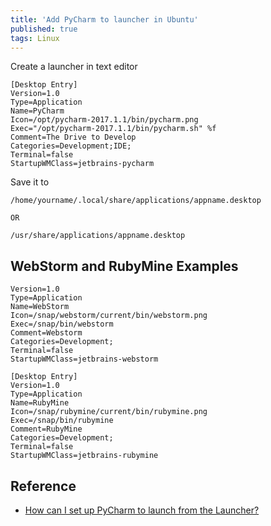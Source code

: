 ```yaml
---
title: 'Add PyCharm to launcher in Ubuntu'
published: true
tags: Linux
---
```


Create a launcher in text editor

```
[Desktop Entry]
Version=1.0
Type=Application
Name=PyCharm
Icon=/opt/pycharm-2017.1.1/bin/pycharm.png
Exec="/opt/pycharm-2017.1.1/bin/pycharm.sh" %f
Comment=The Drive to Develop
Categories=Development;IDE;
Terminal=false
StartupWMClass=jetbrains-pycharm
```

Save it to

```
/home/yourname/.local/share/applications/appname.desktop

OR

/usr/share/applications/appname.desktop
```

## WebStorm and RubyMine Examples

```
Version=1.0
Type=Application
Name=WebStorm
Icon=/snap/webstorm/current/bin/webstorm.png
Exec=/snap/bin/webstorm
Comment=Webstorm
Categories=Development;
Terminal=false
StartupWMClass=jetbrains-webstorm
```

```
[Desktop Entry]
Version=1.0
Type=Application
Name=RubyMine
Icon=/snap/rubymine/current/bin/rubymine.png
Exec=/snap/bin/rubymine
Comment=RubyMine
Categories=Development;
Terminal=false
StartupWMClass=jetbrains-rubymine
```

## Reference

- [How can I set up PyCharm to launch from the Launcher?](https://askubuntu.com/questions/391439/how-can-i-set-up-pycharm-to-launch-from-the-launcher/909246#909246)